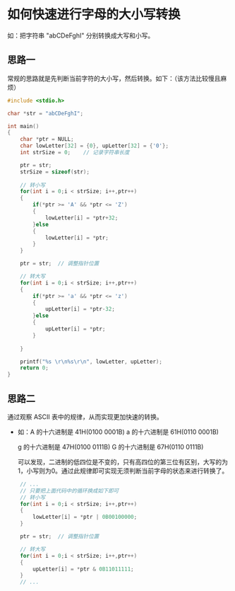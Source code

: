 # 如何快速进行字母的大小写转换

如：把字符串 "abCDeFghI" 分别转换成大写和小写。

## 思路一

常规的思路就是先判断当前字符的大小写，然后转换。如下：（该方法比较慢且麻烦）

```c
#include <stdio.h>

char *str = "abCDeFghI";

int main()
{
    char *ptr = NULL;
    char lowLetter[32] = {0}, upLetter[32] = {'0'};
    int strSize = 0;    // 记录字符串长度

    ptr = str;
    strSize = sizeof(str);
    
    // 转小写
    for(int i = 0;i < strSize; i++,ptr++)
    {
        if(*ptr >= 'A' && *ptr <= 'Z')
        {
            lowLetter[i] = *ptr+32;
        }else
        {
            lowLetter[i] = *ptr;
        }
    }

    ptr = str;  // 调整指针位置

    // 转大写
    for(int i = 0;i < strSize; i++,ptr++)
    {
        if(*ptr >= 'a' && *ptr <= 'z')
        {
            upLetter[i] = *ptr-32;
        }else
        {
            upLetter[i] = *ptr;
        }
    
    }

    printf("%s \r\n%s\r\n", lowLetter, upLetter);
    return 0;
}
```

## 思路二

通过观察 ASCII 表中的规律，从而实现更加快速的转换。

* 如：A 的十六进制是 41H(0100 0001B)
     a 的十六进制是 61H(0110 0001B)

     g 的十六进制是 47H(0100 0111B)
     G 的十六进制是 67H(0110 0111B)

  可以发现，二进制的低四位是不变的，只有高四位的第三位有区别，大写的为1，小写则为0。通过此规律即可实现无须判断当前字母的状态来进行转换了。

```c
    // ...
    // 只要把上面代码中的循环换成如下即可
    // 转小写
    for(int i = 0;i < strSize; i++,ptr++)
    {
        lowLetter[i] = *ptr | 0B00100000;
    }

    ptr = str;  // 调整指针位置

    // 转大写
    for(int i = 0;i < strSize; i++,ptr++)
    {
        upLetter[i] = *ptr & 0B11011111;
    }
    // ...
```
